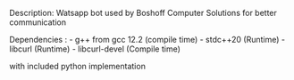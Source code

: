 Description:
Watsapp bot used by Boshoff Computer Solutions for better communication

Dependencies :
    - g++ from gcc 12.2 (compile time)
    - stdc++20 (Runtime)
    - libcurl (Runtime)
    - libcurl-devel (Compile time)

with included python implementation
